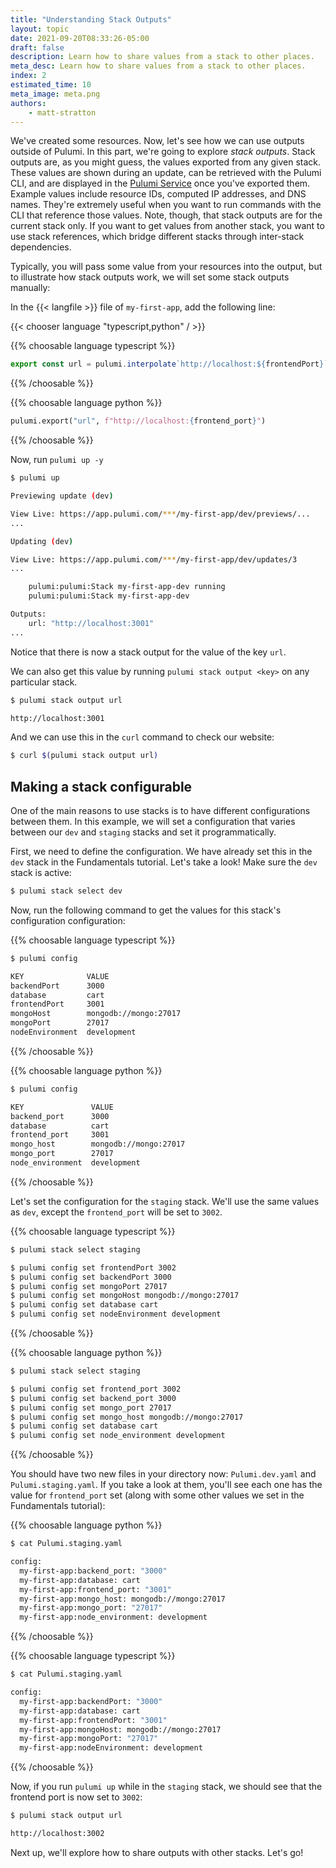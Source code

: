```yaml
---
title: "Understanding Stack Outputs"
layout: topic
date: 2021-09-20T08:33:26-05:00
draft: false
description: Learn how to share values from a stack to other places.
meta_desc: Learn how to share values from a stack to other places.
index: 2
estimated_time: 10
meta_image: meta.png
authors:
    - matt-stratton
---
```


We've created some resources. Now, let's see how we can use outputs outside of
Pulumi. In this part, we're going to explore _stack outputs_. Stack outputs
are, as you might guess, the values exported from any given stack. These values
are shown during an update, can be retrieved with the Pulumi CLI, and are
displayed in the [Pulumi Service](https://app.pulumi.com) once you've exported
them. Example values include resource IDs, computed IP addresses, and DNS names.
They're extremely useful when you want to run commands with the CLI that
reference those values. Note, though, that stack outputs are for the current
stack only. If you want to get values from another stack, you want to use stack
references, which bridge different stacks through inter-stack dependencies.

Typically, you will pass some value from your resources into the output, but to
illustrate how stack outputs work, we will set some stack outputs manually:

In the {{< langfile >}} file of `my-first-app`, add the following line:

{{< chooser language "typescript,python" / >}}

{{% choosable language typescript %}}

```typescript
export const url = pulumi.interpolate`http://localhost:${frontendPort}`;
```

{{% /choosable %}}

{{% choosable language python %}}

```python
pulumi.export("url", f"http://localhost:{frontend_port}")
```

{{% /choosable %}}

Now, run `pulumi up -y`

```bash
$ pulumi up

Previewing update (dev)

View Live: https://app.pulumi.com/***/my-first-app/dev/previews/...
...

Updating (dev)

View Live: https://app.pulumi.com/***/my-first-app/dev/updates/3
...

    pulumi:pulumi:Stack my-first-app-dev running
    pulumi:pulumi:Stack my-first-app-dev

Outputs:
    url: "http://localhost:3001"
...
```

Notice that there is now a stack output for the value of the key `url`.

We can also get this value by running `pulumi stack output <key>` on any
particular stack.

```bash
$ pulumi stack output url

http://localhost:3001
```

And we can use this in the `curl` command to check our website:

```bash
$ curl $(pulumi stack output url)
```

## Making a stack configurable

One of the main reasons to use stacks is to have different configurations
between them. In this example, we will set a configuration that varies between
our `dev` and `staging` stacks and set it programmatically.

First, we need to define the configuration. We have already set this in the
`dev` stack in the Fundamentals tutorial. Let's take a look! Make sure the
`dev` stack is active:

```bash
$ pulumi stack select dev
```

Now, run the following command to get the values for this stack's configuration
configuration:

{{% choosable language typescript %}}

```bash
$ pulumi config

KEY              VALUE
backendPort      3000
database         cart
frontendPort     3001
mongoHost        mongodb://mongo:27017
mongoPort        27017
nodeEnvironment  development
```

{{% /choosable %}}

{{% choosable language python %}}

```bash
$ pulumi config

KEY               VALUE
backend_port      3000
database          cart
frontend_port     3001
mongo_host        mongodb://mongo:27017
mongo_port        27017
node_environment  development
```

{{% /choosable %}}

Let's set the configuration for the `staging` stack. We'll use the same values
as `dev`, except the `frontend_port` will be set to `3002`.

{{% choosable language typescript %}}

```bash
$ pulumi stack select staging

$ pulumi config set frontendPort 3002
$ pulumi config set backendPort 3000
$ pulumi config set mongoPort 27017
$ pulumi config set mongoHost mongodb://mongo:27017
$ pulumi config set database cart
$ pulumi config set nodeEnvironment development
```

{{% /choosable %}}

{{% choosable language python %}}

```bash
$ pulumi stack select staging

$ pulumi config set frontend_port 3002
$ pulumi config set backend_port 3000
$ pulumi config set mongo_port 27017
$ pulumi config set mongo_host mongodb://mongo:27017
$ pulumi config set database cart
$ pulumi config set node_environment development
```

{{% /choosable %}}

You should have two new files in your directory now: `Pulumi.dev.yaml` and
`Pulumi.staging.yaml`. If you take a look at them, you'll see each one has the
value for `frontend_port` set (along with some other values we set in the
Fundamentals tutorial):

{{% choosable language python %}}

```bash
$ cat Pulumi.staging.yaml

config:
  my-first-app:backend_port: "3000"
  my-first-app:database: cart
  my-first-app:frontend_port: "3001"
  my-first-app:mongo_host: mongodb://mongo:27017
  my-first-app:mongo_port: "27017"
  my-first-app:node_environment: development
```

{{% /choosable %}}

{{% choosable language typescript %}}

```bash
$ cat Pulumi.staging.yaml

config:
  my-first-app:backendPort: "3000"
  my-first-app:database: cart
  my-first-app:frontendPort: "3001"
  my-first-app:mongoHost: mongodb://mongo:27017
  my-first-app:mongoPort: "27017"
  my-first-app:nodeEnvironment: development
```

{{% /choosable %}}

Now, if you run `pulumi up` while in the `staging` stack, we should see that the
frontend port is now set to `3002`:

```bash
$ pulumi stack output url

http://localhost:3002
```

Next up, we'll explore how to share outputs with other stacks. Let's go!
